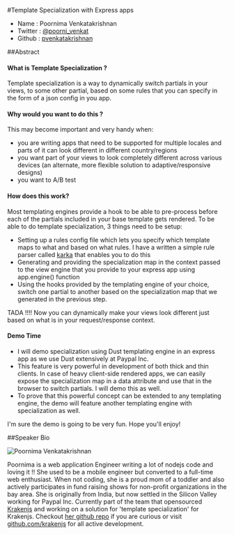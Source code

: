 #Template Specialization with Express apps

* Name      : Poornima Venkatakrishnan
* Twitter   : [@poorni_venkat](https://twitter.com/poorni_venkat)
* Github    : [pvenkatakrishnan](http://github.com/pvenkatakrishnan)

##Abstract
#### What is Template Specialization ?
Template specialization is a way to dynamically switch partials in your views, to some other partial, based on some rules that you can specify in the form of a json config in you app.

#### Why would you want to do this ?
This may become important and very handy when:
* you are writing apps that need to be supported for multiple locales and parts of it can look different in different country/regions
* you want part of your views to look completely different across various devices (an alternate, more flexible solution to adaptive/responsive designs)
* you want to A/B test

#### How does this work?
Most templating engines provide a hook to be able to pre-process before each of the partials included in your base template gets rendered.
To be able to do template specialization, 3 things need to be setup:
* Setting up a rules config file which lets you specify which template maps to what and based on what rules. I have a written a simple rule parser called [karka](http://github.com/krakenjs/karka) that enables you to do this
* Generating and providing the specialization map in the context passed to the view engine that you provide to your express app using app.engine() function
* Using the hooks provided by the templating engine of your choice, switch one partial to another based on the specialization map that we generated in the previous step.

TADA !!!! Now you can dynamically make your views look different just based on what is in your request/response context.

#### Demo Time
* I will demo specialization using Dust templating engine in an express app as we use Dust extensively at Paypal Inc.
* This feature is very powerful in development of both thick and thin clients. In case of heavy client-side rendered apps, we can easily expose the specialization map in a data attribute and use that in the browser to switch partials. I will demo this as well.
* To prove that this powerful concept can be extended to any templating engine, the demo will feature another templating engine with specialization as well.

I'm sure the demo is going to be very fun. Hope you'll enjoy!

##Speaker Bio

![Poornima Venkatakrishnan](https://raw.githubusercontent.com/pvenkatakrishnan/2014.cascadiajs.com/master/images/poornima.jpeg)

Poornima is a web application Engineer writing a lot of nodejs code and loving it !! She used to be a mobile engineer but converted to a full-time web enthusiast.
When not coding, she is a proud mom of a toddler and also actively participates in fund raising shows for non-profit organizations in the bay area. She is originally from India, but now settled in the Silicon Valley working for Paypal Inc.
Currently part of the team that opensourced [Krakenjs](http://www.krakenjs.com) and working on a solution for 'template specialization' for Krakenjs. Checkout [her github repo](http://github.com/pvenkatakrishnan) if you are curious or visit [github.com/krakenjs](http://github.com/krakenjs) for all active development.

